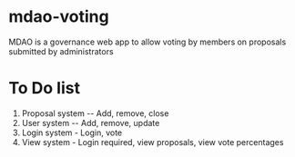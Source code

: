 # mdao-voting
MDAO is a governance web app to allow voting by members on proposals submitted by administrators

# To Do list
1) Proposal system -- Add, remove, close
2) User system -- Add, remove, update
3) Login system - Login, vote
4) View system - Login required, view proposals, view vote percentages